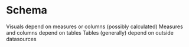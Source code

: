 # Schema

Visuals depend on measures or columns (possibly calculated)
Measures and columns depend on tables
Tables (generally) depend on outside datasources